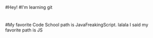 #Hey!
#I'm learning git
#
#My favorite Code School path is JavaFreakingScript.
lalala I said my favorite path is JS
